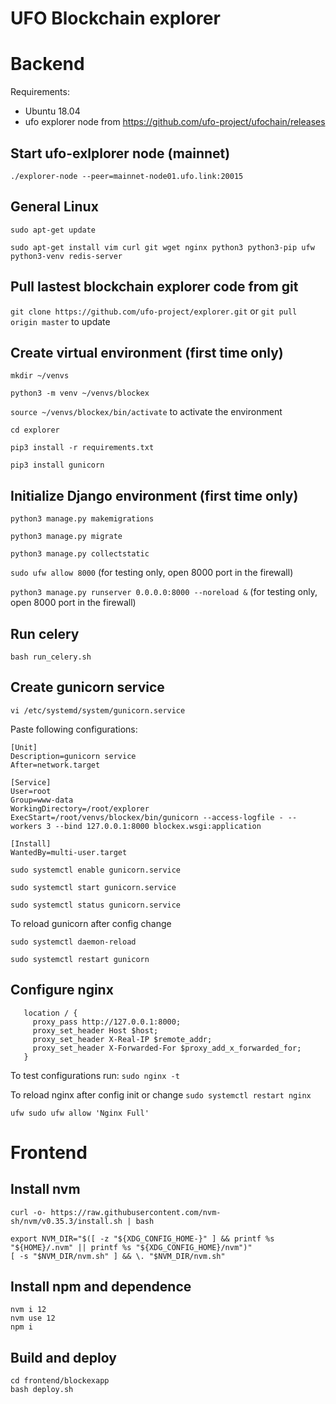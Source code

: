 # UFO Blockchain explorer 

# Backend

Requirements:

* Ubuntu 18.04
* ufo explorer node from https://github.com/ufo-project/ufochain/releases

## Start ufo-exlplorer node (mainnet)

```
./explorer-node --peer=mainnet-node01.ufo.link:20015
```

## General Linux 

```
sudo apt-get update
```

```
sudo apt-get install vim curl git wget nginx python3 python3-pip ufw python3-venv redis-server
```

## Pull lastest blockchain explorer code from git

`git clone https://github.com/ufo-project/explorer.git` or
`git pull origin master` to update


## Create virtual environment (first time only)

`mkdir ~/venvs`

`python3 -m venv ~/venvs/blockex`

`source ~/venvs/blockex/bin/activate` to activate the environment

`cd explorer`

`pip3 install -r requirements.txt`

`pip3 install gunicorn`

## Initialize Django environment (first time only)

`python3 manage.py makemigrations`

`python3 manage.py migrate`

`python3 manage.py collectstatic`

`sudo ufw allow 8000` (for testing only, open 8000 port in the firewall)

`python3 manage.py runserver 0.0.0.0:8000 --noreload &` (for testing only, open 8000 port in the firewall)

## Run celery
 `bash run_celery.sh`

## Create gunicorn service

`vi /etc/systemd/system/gunicorn.service`

Paste following configurations:

    [Unit]
    Description=gunicorn service
    After=network.target
    
    [Service]
    User=root
    Group=www-data
    WorkingDirectory=/root/explorer
    ExecStart=/root/venvs/blockex/bin/gunicorn --access-logfile - --workers 3 --bind 127.0.0.1:8000 blockex.wsgi:application
    
    [Install]
    WantedBy=multi-user.target

`sudo systemctl enable gunicorn.service`

`sudo systemctl start gunicorn.service`

`sudo systemctl status gunicorn.service`

To reload gunicorn after config change

`sudo systemctl daemon-reload`

`sudo systemctl restart gunicorn`

## Configure nginx

       location / {
         proxy_pass http://127.0.0.1:8000;
         proxy_set_header Host $host;
         proxy_set_header X-Real-IP $remote_addr;
         proxy_set_header X-Forwarded-For $proxy_add_x_forwarded_for;
       }
      
To test configurations run: `sudo nginx -t`

To reload nginx after config init or change `sudo systemctl restart nginx`

`ufw sudo ufw allow 'Nginx Full'`


# Frontend

## Install nvm 

```
curl -o- https://raw.githubusercontent.com/nvm-sh/nvm/v0.35.3/install.sh | bash
```

```
export NVM_DIR="$([ -z "${XDG_CONFIG_HOME-}" ] && printf %s "${HOME}/.nvm" || printf %s "${XDG_CONFIG_HOME}/nvm")"
[ -s "$NVM_DIR/nvm.sh" ] && \. "$NVM_DIR/nvm.sh"
```


## Install npm and dependence

```
nvm i 12
nvm use 12
npm i
```

## Build and deploy

```
cd frontend/blockexapp
bash deploy.sh
```



